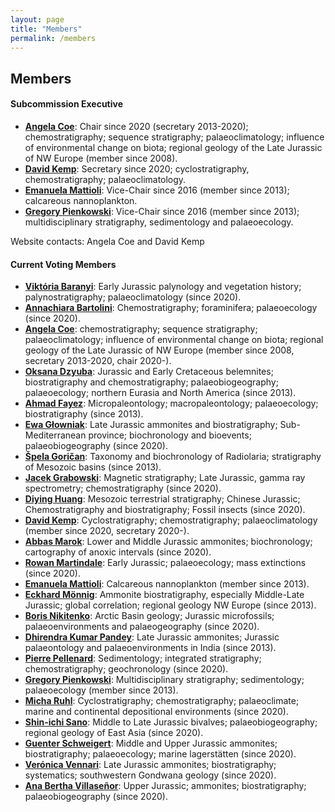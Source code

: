 ```yaml
---
layout: page
title: "Members"
permalink: /members
---
```

## Members
#### Subcommission Executive

* **[Angela Coe](http://www.open.ac.uk/people/alc8#tab1)**: Chair since 2020 (secretary 2013-2020); chemostratigraphy; sequence stratigraphy; palaeoclimatology; influence of environmental change on biota; regional geology of the Late Jurassic of NW Europe (member since 2008).
* **[David Kemp](https://www.researchgate.net/profile/David_Kemp4)**: Secretary since 2020; cyclostratigraphy, chemostratigraphy; palaeoclimatology.
* **[Emanuela Mattioli](http://lgltpe.ens-lyon.fr/ressources/pages-perso/MATTIOLI%20Emanuela/)**: Vice-Chair since 2016 (member since 2013); calcareous nannoplankton.
* **[Gregory Pienkowski](https://www.linkedin.com/in/grzegorz-pie%C5%84kowski-005a3626/)**: Vice-Chair since 2016 (member since 2013); multidisciplinary stratigraphy, sedimentology and palaeoecology.

Website contacts: Angela Coe and David Kemp

#### Current Voting Members

* **[Viktória Baranyi](https://www.researchgate.net/profile/Viktoria_Baranyi)**: Early Jurassic palynology and vegetation history; palynostratigraphy; palaeoclimatology (since 2020).
* **[Annachiara Bartolini](https://paleo.mnhn.fr/fr/annuaire/annachiara-bartolini-394)**: Chemostratigraphy; foraminifera; palaeoecology (since 2020).
* **[Angela Coe](http://www.open.ac.uk/people/alc8#tab1)**: chemostratigraphy; sequence stratigraphy; palaeoclimatology; influence of environmental change on biota; regional geology of the Late Jurassic of NW Europe (member since 2008, secretary 2013-2020, chair 2020-).
* **[Oksana Dzyuba](http://www.ipgg.sbras.ru/en/person/ipgg-dzyubaos)**: Jurassic and Early Cretaceous belemnites; biostratigraphy and chemostratigraphy; palaeobiogeography; palaeoecology; northern Eurasia and North America (since 2013).
* **[Ahmad Fayez](http://staff.hu.edu.jo/CV_E.aspx?id=GsJDnZ2G3Wc=)**: Micropaleontology; macropaleontology; palaeoecology; biostratigraphy (since 2013).
* **[Ewa Głowniak](https://www.geo.uw.edu.pl/pl/dr-hab-ewa-glowniak)**: Late Jurassic ammonites and biostratigraphy; Sub-Mediterranean province; biochronology and bioevents; palaeobiogeography (since 2020).
* **[Špela Goričan](http://piir.zrc-sazu.si/en/sodelavci/%C5%A1pela-gori%C4%8Dan-en#v)**: Taxonomy and biochronology of Radiolaria; stratigraphy of Mesozoic basins (since 2013).
* **[Jacek Grabowski](https://publons.com/researcher/2782283/jacek-grabowski/)**: Magnetic stratigraphy; Late Jurassic, gamma ray spectrometry; chemostratigraphy (since 2020).
* **[Diying Huang](http://sourcedb.nigpas.cas.cn/en/ywrck/200907/t20090728_2280913.html)**: Mesozoic terrestrial stratigraphy; Chinese Jurassic; Chemostratigraphy and biostratigraphy; Fossil insects (since 2020).
* **[David Kemp](https://www.researchgate.net/profile/David_Kemp4)**: Cyclostratigraphy; chemostratigraphy; palaeoclimatology (member since 2020, secretary 2020-).
* **[Abbas Marok](https://abbasmarok.univ-tlemcen.dz/)**: Lower and Middle Jurassic ammonites; biochronology; cartography of anoxic intervals (since 2020).
* **[Rowan Martindale](https://www.jsg.utexas.edu/martindale/)**: Early Jurassic; palaeoecology; mass extinctions (since 2020).
* **[Emanuela Mattioli](http://lgltpe.ens-lyon.fr/ressources/pages-perso/MATTIOLI%20Emanuela/)**: Calcareous nannoplankton (member since 2013).
* **[Eckhard Mönnig](http://www.stratigraphie.de/)**: Ammonite biostratigraphy, especially Middle-Late Jurassic; global correlation; regional geology NW Europe (since 2013).
* **[Boris Nikitenko](http://www.ipgg.sbras.ru/en/person/ipgg-nikitenkobl)**: Arctic Basin geology; Jurassic microfossils; palaeoenvironments and palaeogeography (since 2020).
* **[Dhirendra Kumar Pandey](https://www.researchgate.net/profile/Dhirendra_Pandey2)**: Late Jurassic ammonites; Jurassic palaeontology and palaeoenvironments in India (since 2013).
* **[Pierre Pellenard](https://pellenard.wordpress.com/)**: Sedimentology; integrated stratigraphy; chemostratigraphy; geochronology (since 2020).
* **[Gregory Pienkowski](https://www.linkedin.com/in/grzegorz-pie%C5%84kowski-005a3626/)**: Multidisciplinary stratigraphy; sedimentology; palaeoecology (member since 2013).
* **[Micha Ruhl](http://www.tcd.ie/Geology/people/ruhlm/)**: Cyclostratigraphy; chemostratigraphy; palaeoclimate; marine and continental depositional environments (since 2020).
* **[Shin-ichi Sano](https://www.researchgate.net/profile/Shin-ichi_Sano)**: Middle to Late Jurassic bivalves; palaeobiogeography; regional geology of East Asia (since 2020).
* **[Guenter Schweigert](https://naturkundemuseum-bw.de/en/research/paleontology/department-paleontology/guenter-schweigert)**: Middle and Upper Jurassic ammonites; biostratigraphy; palaeoecology; marine lagerstätten (since 2020).
* **[Verónica Vennari](https://www.researchgate.net/profile/Veronica_Vennari)**: Late Jurassic ammonites; biostratigraphy; systematics; southwestern Gondwana geology (since 2020).
* **[Ana Bertha Villaseñor](https://www.geologia.unam.mx/comunidad-igl/villasenor-martinez-ab)**: Upper Jurassic; ammonites; biostratigraphy; palaeobiogeography (since 2020).


